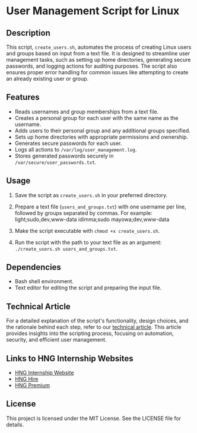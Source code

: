 # User Management Script for Linux

## Description

This script, `create_users.sh`, automates the process of creating Linux users and groups based on input from a text file. It is designed to streamline user management tasks, such as setting up home directories, generating secure passwords, and logging actions for auditing purposes. The script also ensures proper error handling for common issues like attempting to create an already existing user or group.

## Features

- Reads usernames and group memberships from a text file.
- Creates a personal group for each user with the same name as the username.
- Adds users to their personal group and any additional groups specified.
- Sets up home directories with appropriate permissions and ownership.
- Generates secure passwords for each user.
- Logs all actions to `/var/log/user_management.log`.
- Stores generated passwords securely in `/var/secure/user_passwords.txt`.

## Usage

1. Save the script as `create_users.sh` in your preferred directory.
2. Prepare a text file (`users_and_groups.txt`) with one username per line, followed by groups separated by commas. For example:  light;sudo,dev,www-data idimma;sudo mayowa;dev,www-data


3. Make the script executable with `chmod +x create_users.sh`.
4. Run the script with the path to your text file as an argument: `./create_users.sh users_and_groups.txt`.

## Dependencies

- Bash shell environment.
- Text editor for editing the script and preparing the input file.

## Technical Article

For a detailed explanation of the script's functionality, design choices, and the rationale behind each step, refer to our [technical article](#). This article provides insights into the scripting process, focusing on automation, security, and efficient user management.

## Links to HNG Internship Websites

- [HNG Internship Website](https://hng.tech/internship)
- [HNG Hire](https://hng.tech/hire)
- [HNG Premium](https://hng.tech/premium)

## License

This project is licensed under the MIT License. See the LICENSE file for details.
